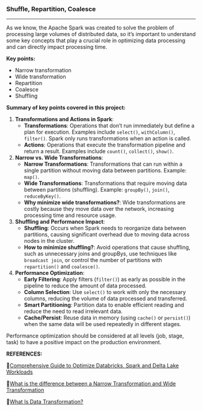 <h3> Shuffle, Repartition, Coalesce </h3>

--------------------------------

As we know, the Apache Spark was created to solve the problem of processing large volumes of distributed data, so it’s important to understand some key concepts that play a crucial role in optimizing data processing and can directly impact processing time.

**Key points:**

- Narrow transformation
- Wide transformation
- Repartition
- Coalesce
- Shuffling



**Summary of key points covered in this project:**

1. **Transformations and Actions in Spark**:
   - **Transformations**: Operations that don’t run immediately but define a plan for execution. Examples include `select()`, `withColumn()`, `filter()`. Spark only runs transformations when an action is called.
   - **Actions**: Operations that execute the transformation pipeline and return a result. Examples include `count()`, `collect()`, `show()`.
2. **Narrow vs. Wide Transformations**:
   - **Narrow Transformations**: Transformations that can run within a single partition without moving data between partitions. Example: `map()`.
   - **Wide Transformations**: Transformations that require moving data between partitions (shuffling). Example: `groupBy()`, `join()`, `reduceByKey()`.
   - **Why minimize wide transformations?**: Wide transformations are costly because they move data over the network, increasing processing time and resource usage.
3. **Shuffling and Performance Impact**:
   - **Shuffling**: Occurs when Spark needs to reorganize data between partitions, causing significant overhead due to moving data across nodes in the cluster.
   - **How to minimize shuffling?**: Avoid operations that cause shuffling, such as unnecessary joins and groupBys, use techniques like `broadcast join`, or control the number of partitions with `repartition()` and `coalesce()`.
4. **Performance Optimization**:
   - **Early Filtering**: Apply filters (`filter()`) as early as possible in the pipeline to reduce the amount of data processed.
   - **Column Selection**: Use `select()` to work with only the necessary columns, reducing the volume of data processed and transferred.
   - **Smart Partitioning**: Partition data to enable efficient reading and reduce the need to read irrelevant data.
   - **Cache/Persist**: Reuse data in memory (using `cache()` or `persist()`) when the same data will be used repeatedly in different stages.

Performance optimization should be considered at all levels (job, stage, task) to have a positive impact on the production environment.



**REFERENCES:**

:pushpin:[Comprehensive Guide to Optimize Databricks, Spark and Delta Lake Workloads](https://www.databricks.com/discover/pages/optimize-data-workloads-guide) 

:pushpin:[What is the difference between a Narrow Transformation and Wide Transformation](https://community.databricks.com/t5/data-engineering/what-is-the-difference-between-a-narrow-transformation-and-wide/td-p/22117) 

:pushpin:[What Is Data Transformation?](https://www.databricks.com/glossary/what-is-data-transformation)